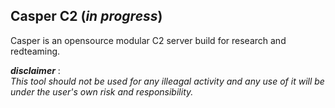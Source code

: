 ## Casper C2 (*in progress*)

Casper is an opensource modular C2 server build for research and redteaming.




***disclaimer*** :   
*This tool should not be used for any illeagal activity and any use of it 
will be under the user's own risk and responsibility.*



